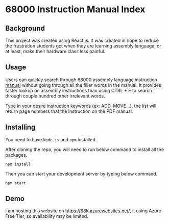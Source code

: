 #   68000 Instruction Manual Index
##  Background
This project was created using React.js. It was created in hope to reduce the frustration students get when they are learning assembly language, or at least, make their hardware class less painful. 

##  Usage
Users can quickly search through 68000 assembly language instruction [manual](https://www.nxp.com/files-static/archives/doc/ref_manual/M68000PRM.pdf) without going through all the filler words in the manual. It provides faster lookup on assembly instructions than using CTRL + F to search through couple hundred other irrelevant words.

Type in your desire instruction keywords (ex: ADD, MOVE...), the list will return page numbers that the instruction on the PDF manual.

##  Installing
You need to have `Node.js` and `npm` installed.

After cloning the repo, you will need to run below command to install all the packages.

```npm install```

Then you can start your development server by typing below command.

```npm start```

##  Demo
I am hosting this website on https://68k.azurewebsites.net/, it using Azure Free Tier, so availability may be limited.
